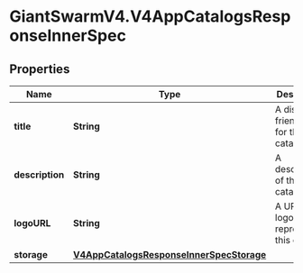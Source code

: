 # GiantSwarmV4.V4AppCatalogsResponseInnerSpec

## Properties
Name | Type | Description | Notes
------------ | ------------- | ------------- | -------------
**title** | **String** | A display friendly title for this catalog. | [optional] 
**description** | **String** | A description of the catalog. | [optional] 
**logoURL** | **String** | A URL to a logo representing this catalog. | [optional] 
**storage** | [**V4AppCatalogsResponseInnerSpecStorage**](V4AppCatalogsResponseInnerSpecStorage.md) |  | [optional] 


